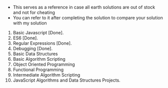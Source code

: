 * This serves as a reference in case all earth solutions are out of stock and not for cheating
* You can refer to it after completing the solution to compare your solution with my solution

1. Basic Javascript [Done].
2. ES6 [Done].
3. Regular Expressions [Done].
4. Debugging [Done].
5. Basic Data Structures
6. Basic Algorithm Scripting
7. Object Oriented Programming
8. Functional Programming
9. Intermediate Algorithm Scripting
10. JavaScript Algorithms and Data Structures Projects.
